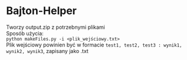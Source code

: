 # Bajton-Helper
Tworzy output.zip z potrzebnymi plikami  
Sposób użycia:  
`python makeFiles.py -i <plik_wejściowy.txt>`  
Plik wejściowy powinien być w formacie `test1, test2, test3 : wynik1, wynik2, wynik3`, zapisany jako .txt  
